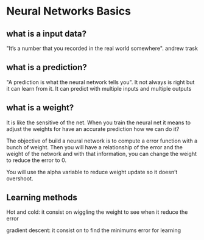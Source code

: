 # Neural Networks Basics

## what is a input data?

"It’s a number that you recorded in the real world somewhere". andrew trask

## what is a prediction?

"A prediction is what the neural network tells you". It not always is right but it can learn from it. It can predict with multiple inputs and multiple outputs 

## what is a weight?

It is like the sensitive of the net. When you train the neural net it means to adjust the weights for have an accurate prediction how we can do it?

The objective of build a neural network is to compute a error function with a bunch of weight. Then you will have a relationship of the error and the weight of the network and with that information, you can change the weight to reduce the error to 0.

You will  use the alpha variable to reduce weight update so it doesn’t overshoot.

## Learning methods

Hot and cold: it consist on wiggling the weight to see when it reduce the error

gradient descent: it consist on to find the minimums error for learning

